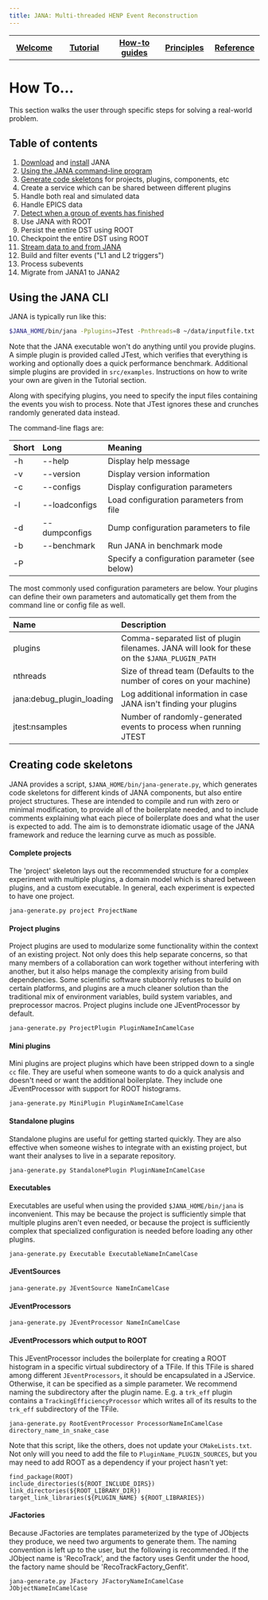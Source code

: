 ```yaml
---
title: JANA: Multi-threaded HENP Event Reconstruction
---
```


<center>
<table border="0" width="100%" align="center">
<TH width="20%"><A href="index.html">Welcome</A></TH>
<TH width="20%"><A href="Tutorial.html">Tutorial</A></TH>
<TH width="20%"><A href="Howto.html">How-to guides</A></TH>
<TH width="20%"><A href="Explanation.html">Principles</A></TH>
<TH width="20%"><A href="Reference.html">Reference</A></TH>
</table>
</center>

How To...
=========
This section walks the user through specific steps for solving a real-world problem. 

Table of contents
-----------------

1.  [Download](Download.html) and [install](Installation.html) JANA
2.  [Using the JANA command-line program](#using-the-jana-cli)
3.  [Generate code skeletons](#creating-code-skeletons) for projects, plugins, components, etc
4.  Create a service which can be shared between different plugins
5.  Handle both real and simulated data
6.  Handle EPICS data
7.  [Detect when a group of events has finished](howto_group_events.md)
8.  Use JANA with ROOT
9.  Persist the entire DST using ROOT
10. Checkpoint the entire DST using ROOT
11. [Stream data to and from JANA](howto_streaming.html)
12. Build and filter events ("L1 and L2 triggers")
13. Process subevents
14. Migrate from JANA1 to JANA2


Using the JANA CLI
------------------

JANA is typically run like this:

~~~ bash
$JANA_HOME/bin/jana -Pplugins=JTest -Pnthreads=8 ~/data/inputfile.txt
~~~

Note that the JANA executable won't do anything until you provide plugins.
A simple plugin is provided called JTest, which verifies that everything is working and optionally does a quick
performance benchmark. Additional simple plugins are provided in `src/examples`. Instructions on how to write your
own are given in the Tutorial section.

Along with specifying plugins, you need to specify the input files containing the events you wish to process.
Note that JTest ignores these and crunches randomly generated data instead.


The command-line flags are:

| Short | Long | Meaning  |
|:------|:-----|:---------|
| -h    | --help               | Display help message |
| -v    | --version            | Display version information |
| -c    | --configs            | Display configuration parameters |
| -l    | --loadconfigs <file> | Load configuration parameters from file |
| -d    | --dumpconfigs <file> | Dump configuration parameters to file |
| -b    | --benchmark          | Run JANA in benchmark mode |
| -P    |                      | Specify a configuration parameter (see below) |



The most commonly used configuration parameters are below. Your plugins can define their own parameters
and automatically get them from the command line or config file as well.


| Name | Description |
|:-----|:------------|
plugins                   | Comma-separated list of plugin filenames. JANA will look for these on the `$JANA_PLUGIN_PATH`
nthreads                  | Size of thread team (Defaults to the number of cores on your machine)
jana:debug_plugin_loading | Log additional information in case JANA isn't finding your plugins
jtest:nsamples            | Number of randomly-generated events to process when running JTEST



Creating code skeletons
-----------------------

JANA provides a script, `$JANA_HOME/bin/jana-generate.py`, which generates code skeletons for 
different kinds of JANA components, but also entire project structures. These are intended to 
compile and run with zero or minimal modification, to provide all of the boilerplate needed, and
to include comments explaining what each piece of boilerplate does and what the user is expected
to add. The aim is to demonstrate idiomatic usage of the JANA framework and reduce the learning
curve as much as possible.

#### Complete projects
The 'project' skeleton lays out the recommended structure for a complex experiment with multiple 
plugins, a domain model which is shared between plugins, and a custom executable. In general, 
each experiment is expected to have one project.

```jana-generate.py project ProjectName```

#### Project plugins
Project plugins are used to modularize some functionality within the context of an existing project.
Not only does this help separate concerns, so that many members of a collaboration can work together
without interfering with another, but it also helps manage the complexity arising from build dependencies.
Some scientific software stubbornly refuses to build on certain platforms, and plugins are a much cleaner
solution than the traditional mix of environment variables, build system variables, and preprocessor macros.
Project plugins include one JEventProcessor by default.

```jana-generate.py ProjectPlugin PluginNameInCamelCase```


#### Mini plugins
Mini plugins are project plugins which have been stripped down to a single `cc` file. They are useful
when someone wants to do a quick analysis and doesn't need or want the additional boilerplate. They
include one JEventProcessor with support for ROOT histograms. 

```jana-generate.py MiniPlugin PluginNameInCamelCase```

#### Standalone plugins 
Standalone plugins are useful for getting started quickly. They are also effective when someone wishes to 
integrate with an existing project, but want their analyses to live in a separate repository.

```jana-generate.py StandalonePlugin PluginNameInCamelCase```
  
#### Executables
Executables are useful when using the provided `$JANA_HOME/bin/jana` is inconvenient. This may be
because the project is sufficiently simple that multiple plugins aren't even needed, or because the project is 
sufficiently complex that specialized configuration is needed before loading any other plugins.

```jana-generate.py Executable ExecutableNameInCamelCase```

#### JEventSources

```jana-generate.py JEventSource NameInCamelCase```

#### JEventProcessors

```jana-generate.py JEventProcessor NameInCamelCase```

#### JEventProcessors which output to ROOT

This JEventProcessor includes the boilerplate for creating a ROOT histogram in a specific
virtual subdirectory of a TFile. If this TFile is shared among different `JEventProcessors`,
it should be encapsulated in a JService. Otherwise, it can be specified as a simple parameter.
We recommend naming the subdirectory after the plugin name. E.g. a `trk_eff` plugin contains 
a `TrackingEfficiencyProcessor` which writes all of its results to the `trk_eff` subdirectory 
of the TFile. 
 
```jana-generate.py RootEventProcessor ProcessorNameInCamelCase directory_name_in_snake_case```

Note that this script, like the others, does not update your `CMakeLists.txt`. Not only will you 
need to add the file to `PluginName_PLUGIN_SOURCES`, but you may need to add ROOT as a 
dependency if your project hasn't yet:

```
find_package(ROOT)
include_directories(${ROOT_INCLUDE_DIRS})
link_directories(${ROOT_LIBRARY_DIR})
target_link_libraries(${PLUGIN_NAME} ${ROOT_LIBRARIES})
``` 

#### JFactories

Because JFactories are templates parameterized by the type of JObjects they produce, we need two arguments
to generate them. The naming convention is left up to the user, but the following is recommended. If the 
JObject name is 'RecoTrack', and the factory uses Genfit under the hood, the factory name should be
'RecoTrackFactory_Genfit'. 

```jana-generate.py JFactory JFactoryNameInCamelCase JObjectNameInCamelCase```





